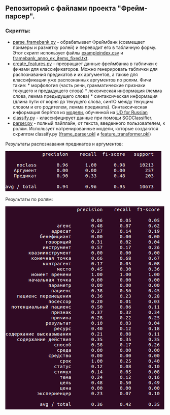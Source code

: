 ## Репозиторий с файлами проекта "Фрейм-парсер".

### Скрипты:
* [parse_framebank.py](https://github.com/ElizavetaKuzmenko/frame-parsing/blob/master/parse_framebank.py) - обрабатывает Фреймбанк (совмещает примеры и разметку ролей) и переводит его в табличную форму. Этот скрипт использует файлы [exampleindex.csv](https://cloud.mail.ru/public/8SfR/AEDFqVAf4) и [framebank_anno_ex_items_fixed.txt](https://cloud.mail.ru/public/4LwA/1eKkTMfAQ).
* [create_features.py](https://github.com/ElizavetaKuzmenko/frame-parsing/blob/master/create_features.py) - превращает данные фреймбанка в таблички с фичами для классификаторов. Можно генерировать таблички для распознавания предикатов и их аргументов, а также для классификации уже распознанных аргументов по ролям. Фичи такие:
       * морфология (часть речи, грамматические признаки текущего и предыдущего слова)
       * лексическая информация (лемма слова, лемма предыдущего слова)
       * синтаксическая информация (длина пути от корня до текущего слова, синтО между текущим словом и его родителем, лемма предиката). Синтаксическая информация берётся из [модели](https://github.com/ElizavetaKuzmenko/frame-parsing/blob/master/ru.udpipe), обученной на [UD for Russian](https://github.com/UniversalDependencies/UD_Russian)
* [classify.py](https://github.com/ElizavetaKuzmenko/frame-parsing/blob/master/classify.py) - классифицирует данные при помощи SGDClassifier.
* [parser.py](https://github.com/ElizavetaKuzmenko/frame-parsing/blob/master/parser.py) - полный пайплайн, от текста, введенного пользователем, к ролям. Использует натренированные модели, которые создаются скриптом classify.py ([frame_parser.pkl](https://github.com/ElizavetaKuzmenko/frame-parsing/blob/master/frame_parser.pkl) и [feature_transformer.pkl](https://github.com/ElizavetaKuzmenko/frame-parsing/blob/master/feature_transformer.pkl))
       
Результаты распознавания предикатов и аргументов:

![alt-text](https://github.com/ElizavetaKuzmenko/frame-parsing/blob/master/predicates_and_arguments.png "Метрики качества")


Результаты по ролям:

![alt-text](https://github.com/ElizavetaKuzmenko/frame-parsing/blob/master/ml.png "Метрики качества по ролям")
